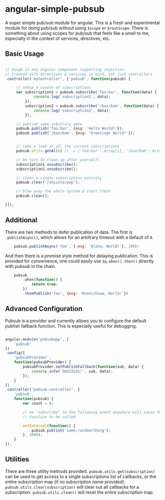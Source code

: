# angular-simple-pubsub
A super simple pub/sub module for angular. This is a fresh and experimental module
for doing pub/sub without using `$scope` or `$rootScope`.  There is something about
using scopes for pub/sub that feels like a smell to me, especially in the context
of services, directives, etc.


## Basic Usage

```javascript

// Usage in any angular component supporting injection.
// Created with directives & services in mind, not just controllers
.controller('myController', ['pubsub', function(pubsub) {

     // setup a couple of subscriptions
     var subscription1 = pubsub.subscribe('foo:bar', function(data) {
             console.log('subscription1', data);
         }),
         subscription2 = pubsub.subscribe('/baz/bam', function(data) {
             console.log('subscription2', data);
         });

     // publish some arbitrary data
     pubsub.publish('foo:bar', {msg: 'Hello World!'});
     pubsub.publish('/baz/bam', {msg: 'Greetings World!'});


     // take a look at all the current subscriptions
     pubsub.utils.getAll() // -> {'foo:bar': Array[1], '/baz/bam': Array[1]}

     // be sure to clean up after yourself!
     subscription1.unsubscribe();
     subscription2.unsubscribe();

     // clear a single subscription entirely
     pubsub.clear('/shizzle/pop');

     // blow away the whole system & start fresh
     pubsub.clean();

}]);

```

## Additional

There are two methods to defer publication of data.  The first is `.publishAsync()`, which
allows for an arbitrary timeout with a default of `0`.

```javascript
    pubsub.publishAsync('foo', { msg: 'Aloha, World!'}, 100);
```

And then there is a promise style method for delaying publication.  This is provided for
convenience, one could easily use `$q.when().then()` directly with pubsub in the chain.

```javascript
    pubsub
        .when(function() {
            return true;
        })
        .thenPublish('foo', {msg: 'Konnichiwa, World!'})

```



## Advanced Configuration

Pubsub is a provider and currently allows you to configure the default publish
fallback function.  This is especially useful for debugging.

```javascript

angular.module('pubsubapp', [
    'pubsub'
])
.config([
    'pubsubProvider',
    function(pubsubProvider) {
        pubsubProvider.setPublishFallback(function(sub, data) {
            console.info('SHIZZLES!', sub, data);
        });
    }
])
.controller('pubsub-controller', [
    'pubsub',
    function(pubsub) {
        var count = 0;

        // no 'subscribe' to the following event anywhere will cause the fallback
        // function to be called

        setInterval(function() {
            pubsub.publish('some:random/thing');
        }, 1000);
    }
]);

```
## Utilities

There are three utility methods provided. `pubsub.utils.get(subscription)`
can be used to get access to a single subscriptions list of callbacks, or the entire subscription map (if no subscription name provided).  `pubsub.utils.clear(subscription)` will clear out all callbacks for a subscription.  `pubsub.utils.clean()` will reset the entire subscription map.
